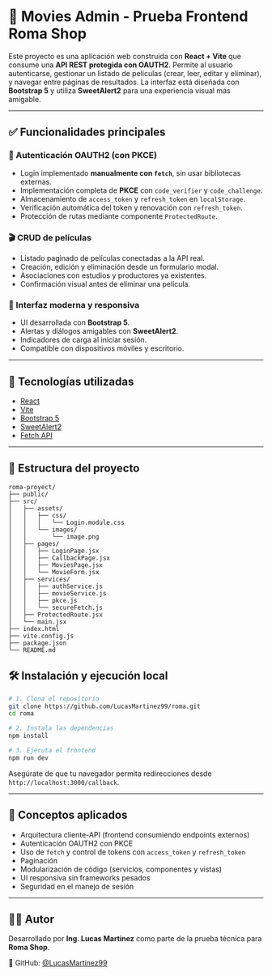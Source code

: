 # 🎥 Movies Admin - Prueba Frontend Roma Shop

Este proyecto es una aplicación web construida con **React + Vite** que consume una **API REST protegida con OAUTH2**. Permite al usuario autenticarse, gestionar un listado de películas (crear, leer, editar y eliminar), y navegar entre páginas de resultados. La interfaz está diseñada con **Bootstrap 5** y utiliza **SweetAlert2** para una experiencia visual más amigable.

---

## ✅ Funcionalidades principales

### 🔐 Autenticación OAUTH2 (con PKCE)

* Login implementado **manualmente con `fetch`**, sin usar bibliotecas externas.
* Implementación completa de **PKCE** con `code_verifier` y `code_challenge`.
* Almacenamiento de `access_token` y `refresh_token` en `localStorage`.
* Verificación automática del token y renovación con `refresh_token`.
* Protección de rutas mediante componente `ProtectedRoute`.

### 🎬 CRUD de películas

* Listado paginado de películas conectadas a la API real.
* Creación, edición y eliminación desde un formulario modal.
* Asociaciones con estudios y productores ya existentes.
* Confirmación visual antes de eliminar una película.

### 🎨 Interfaz moderna y responsiva

* UI desarrollada con **Bootstrap 5**.
* Alertas y diálogos amigables con **SweetAlert2**.
* Indicadores de carga al iniciar sesión.
* Compatible con dispositivos móviles y escritorio.

---

## 🚀 Tecnologías utilizadas

* [React](https://reactjs.org/)
* [Vite](https://vitejs.dev/)
* [Bootstrap 5](https://getbootstrap.com/)
* [SweetAlert2](https://sweetalert2.github.io/)
* [Fetch API](https://developer.mozilla.org/en-US/docs/Web/API/Fetch_API)

---

## 📂 Estructura del proyecto

```
roma-proyect/
├── public/
├── src/
│   ├── assets/
│   │   ├── css/
│   │   │   └── Login.module.css
│   │   └── images/
│   │       └── image.png
│   ├── pages/
│   │   ├── LoginPage.jsx
│   │   ├── CallbackPage.jsx
│   │   ├── MoviesPage.jsx
│   │   └── MovieForm.jsx
│   ├── services/
│   │   ├── authService.js
│   │   ├── movieService.js
│   │   ├── pkce.js
│   │   └── secureFetch.js
│   ├── ProtectedRoute.jsx
│   └── main.jsx
├── index.html
├── vite.config.js
├── package.json
└── README.md
```

## 🛠️ Instalación y ejecución local

```bash
# 1. Clona el repositorio
git clone https://github.com/LucasMartinez99/roma.git
cd roma

# 2. Instala las dependencias
npm install

# 3. Ejecuta el frontend
npm run dev
```

Asegúrate de que tu navegador permita redirecciones desde `http://localhost:3000/callback`.

---

## 🧠 Conceptos aplicados

* Arquitectura cliente-API (frontend consumiendo endpoints externos)
* Autenticación OAUTH2 con PKCE
* Uso de `fetch` y control de tokens con `access_token` y `refresh_token`
* Paginación
* Modularización de código (servicios, componentes y vistas)
* UI responsiva sin frameworks pesados
* Seguridad en el manejo de sesión

---

## 👨‍💼 Autor

Desarrollado por **Ing. Lucas Martínez** como parte de la prueba técnica para **Roma Shop**.

📌 GitHub: [@LucasMartinez99](https://github.com/LucasMartinez99)
